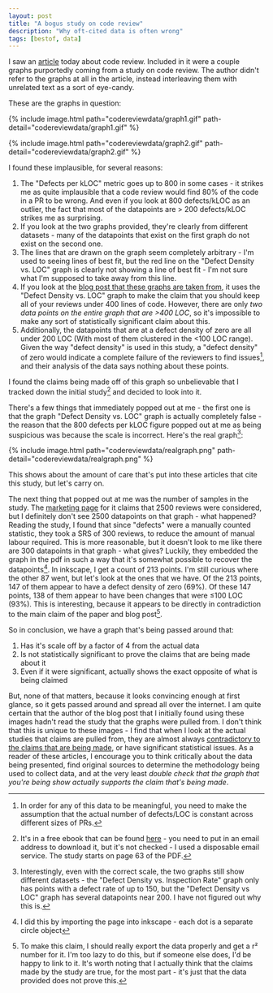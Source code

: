 ```yaml
---
layout: post
title: "A bogus study on code review"
description: "Why oft-cited data is often wrong"
tags: [bestof, data]
---
```


I saw an [article](https://medium.com/@9len/on-code-review-16ea85f7c585) today about code review. Included in it were a couple graphs purportedly coming from a study on code review. The author didn't refer to the graphs at all in the article, instead interleaving them with unrelated text as a sort of eye-candy.

These are the graphs in question:

{% include image.html path="codereviewdata/graph1.gif" path-detail="codereviewdata/graph1.gif" %}

{% include image.html path="codereviewdata/graph2.gif" path-detail="codereviewdata/graph2.gif" %}

I found these implausible, for several reasons:

1. The "Defects per kLOC" metric goes up to 800 in some cases - it strikes me as quite implausible that a code review would find 80% of the code in a PR to be wrong. And even if you look at 800 defects/kLOC as an outlier, the fact that most of the datapoints are > 200 defects/kLOC strikes me as surprising.
2. If you look at the two graphs provided, they're clearly from different datasets - many of the datapoints that exist on the first graph do not exist on the second one.
3. The lines that are drawn on the graph seem completely arbitrary - I'm used to seeing lines of best fit, but the red line on the "Defect Density vs. LOC" graph is clearly not showing a line of best fit - I'm not sure what I'm supposed to take away from this line.
4. If you look at the [blog post that these graphs are taken from](https://smartbear.com/learn/code-review/best-practices-for-peer-code-review/), it uses the "Defect Density vs. LOC" graph to make the claim that you should keep all of your reviews under 400 lines of code. However, there are only *two data points on the entire graph that are >400 LOC*, so it's impossible to make any sort of statistically significant claim about this.
5. Additionally, the datapoints that are at a defect density of zero are all under 200 LOC (With most of them clustered in the <100 LOC range). Given the way "defect density" is used in this study, a "defect density" of zero would indicate a complete failure of the reviewers to find issues[^1], and their analysis of the data says nothing about these points.

I found the claims being made off of this graph so unbelievable that I tracked down the initial study[^2] and decided to look into it.

There's a few things that immediately popped out at me - the first one is that the graph "Defect Density vs. LOC" graph is actually completely false - the reason that the 800 defects per kLOC figure popped out at me as being suspicious was because the scale is incorrect. Here's the real graph[^3]:

{% include image.html path="codereviewdata/realgraph.png" path-detail="codereviewdata/realgraph.png" %}

This shows about the amount of care that's put into these articles that cite this study, but let's carry on.

The next thing that popped out at me was the number of samples in the study. The [marketing page](https://smartbear.com/resources/case-studies/cisco-systems-collaborator/) for it claims that 2500 reviews were considered, but I definitely don't see 2500 datapoints on that graph - what happened? Reading the study, I found that since "defects" were a manually counted statistic, they took a SRS of 300 reviews, to reduce the amount of manual labour required. This is more reasonable, but it doesn't look to me like there are 300 datapoints in that graph - what gives? Luckily, they embedded the graph in the pdf in such a way that it's somewhat possible to recover the datapoints[^4]. In inkscape, I get a count of 213 points. I'm still curious where the other 87 went, but let's look at the ones that we have. Of the 213 points, 147 of them appear to have a defect density of zero (69%). Of these 147 points, 138 of them appear to have been changes that were ≤100 LOC (93%). This is interesting, because it appears to be directly in contradiction to the main claim of the paper and blog post[^5].

So in conclusion, we have a graph that's being passed around that:

1. Has it's scale off by a factor of 4 from the actual data
2. Is not statistically significant to prove the claims that are being made about it
3. Even if it were significant, actually shows the exact opposite of what is being claimed

But, none of that matters, because it looks convincing enough at first glance, so it gets passed around and spread all over the internet. I am quite certain that the author of the blog post that I initially found using these images hadn't read the study that the graphs were pulled from. I don't think that this is unique to these images - I find that when I look at the actual studies that claims are pulled from, they are almost always [contradictory to the claims that are being made](https://danluu.com/dunning-kruger/), or have significant statistical issues. As a reader of these articles, I encourage you to think critically about the data being presented, find original sources to determine the methodology being used to collect data, and at the very least *double check that the graph that you're being show actually supports the claim that's being made*.

[^1]: In order for any of this data to be meaningful, you need to make the assumption that the actual number of defects/LOC is constant across different sizes of PRs.

[^2]: It's in a free ebook that can be found [here](http://www2.smartbear.com/Best_Kept_Secrets_eBook_2012.html) - you need to put in an email address to download it, but it's not checked - I used a disposable email service. The study starts on page 63 of the PDF.

[^3]: Interestingly, even with the correct scale, the two graphs still show different datasets - the "Defect Density vs. Inspection Rate" graph only has points with a defect rate of up to 150, but the "Defect Density vs LOC" graph has several datapoints near 200. I have not figured out why this is.

[^4]: I did this by importing the page into inkscape - each dot is a separate circle object

[^5]: To make this claim, I should really export the data properly and get a r² number for it. I'm too lazy to do this, but if someone else does, I'd be happy to link to it. It's worth noting that I actually think that the claims made by the study are true, for the most part - it's just that the data provided does not prove this.
